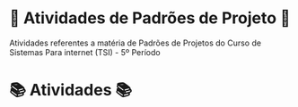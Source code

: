 # 🚀 Atividades de Padrões de Projeto 🚀
Atividades referentes a matéria de Padrões de Projetos do Curso de Sistemas Para internet (TSI) - 5º Período


#  📚 Atividades 📚
